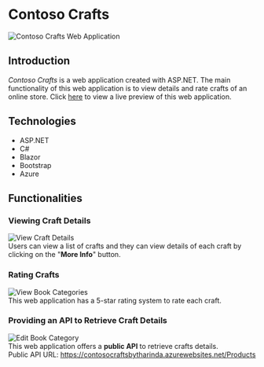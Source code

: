 # Contoso Crafts
![Contoso Crafts Web Application](https://i.ibb.co/TB3X4YD/screencapture-contosocraftsbytharinda-azurewebsites-net-2023-01-23-16-58-03d.png)
## Introduction
*Contoso Crafts* is a web application created with ASP.NET. The main functionality of this web application is to view details and rate crafts of an online store. Click [here](https://contosocraftsbytharinda.azurewebsites.net/) to view a live preview of this web application.

## Technologies

 - ASP.NET
 - C#
 - Blazor
 - Bootstrap
 - Azure
## Functionalities

### Viewing Craft Details
![View Craft Details](https://i.ibb.co/7X676Dd/screencapture-contosocraftsbytharinda-azurewebsites-net-2023-01-23-17-04-49d.png)<br>
Users can view a list of crafts and they can view details of each craft by clicking on the "**More Info**" button. 
### Rating Crafts
![View Book Categories](https://i.ibb.co/x2Ngp6n/screencapture-contosocraftsbytharinda-azurewebsites-net-2023-01-23-17-09-54d.png)<br>
This web application has a 5-star rating system to rate each craft.

### Providing an API to Retrieve Craft Details
![Edit Book Category](https://i.ibb.co/XbzZCz0/screencapture-contosocraftsbytharinda-azurewebsites-net-Products-2023-01-23-17-12-52d.png)<br>
This web application offers a **public API** to retrieve crafts details.<br>
Public API URL: https://contosocraftsbytharinda.azurewebsites.net/Products
